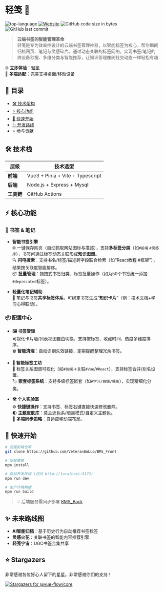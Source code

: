 # 轻笺 🌊 

![top-language](https://img.shields.io/github/languages/top/VeteranBoLuo/BMS_Front)
[![Website](https://img.shields.io/website?up_message=online&url=https%3A%2F%2Fboluo66.top)](https://boluo66.top) 
![GitHub code size in bytes](https://img.shields.io/github/languages/code-size/VeteranBoLuo/BMS_Front)
![GitHub last commit](https://img.shields.io/github/last-commit/VeteranBoLuo/BMS_Front)

> **云端书签的智能管理革命**  
轻笺是专为效率控设计的云端书签管理神器，以智能标签为核心，帮你瞬间归档网页、笔记与灵感碎片。通过动态关联的标签网络，实现书签/笔记的跨设备秒搜、多维分类与智能推荐，让知识管理像刷社交动态一样轻松有趣


🌐 **立即体验**：[轻笺](https://boluo66.top/#/home)  
📱 **多端适配**：完美支持桌面/移动设备

## 📑 目录
- [🛠️ 技术架构](#-技术栈)  
- [⚡ 核心功能](#-核心功能)  
- [🚀 快速开始](#-快速开始)  
- [✨ 开发路线](#-未来路线图)  
- [⭐ 参与贡献](#-Stargazers)  


## 🛠️ 技术栈
| 层级       | 技术选型                          |
|------------|-----------------------------------|
| **前端**   | Vue3 + Pinia + Vite + Typescript |
| **后端**   | Node.js + Express + Mysql       |
| **工具链** | GitHub Actions     |


## ⚡ 核心功能

### 🧲 __书签 & 笔记__
- **智能书签引擎**  
  🌐 一键保存网页（自动抓取网站图标与描述），支持**多标签分类**（如`#前端` `#灵感库`），书签间通过标签动态关联形成**知识图谱**。  
  🔍 **闪电搜索**：支持书名/标签/描述跨字段联合检索（如“React教程 #框架”），结果按关联度智能排序。  
  📦 **批量管理**：拖拽式书签归类、标签批量操作（如为50个书签统一添加`#deprecated`标签）。

- **轻量化笔记辅助**  
  📝 笔记与书签**共享标签体系**，可绑定书签生成“**知识卡片**”（例：技术文档+学习心得联动）。

### 📦 __配置中心__
- **🖼 书签管理**  
  可视化卡片墙/列表视图自由切换，支持按标签、收藏时间、热度多维度排序。  
  🗑️ **智能清理**：自动识别失效链接，定期提醒整理冗余书签。

- **🧭 智能标签工坊**  
  🔗 标签关系图谱可视化（如`#前端`→关联`#Vue`/`#React`），支持标签合并/别名设置。  
  🏷️ **嵌套标签系统**：支持多级标签嵌套（如`#学习/前端/框架`），实现精细化分类。

- **🛠 个人实验室**  
  ⚙️ **快捷键操作**：支持书签、标签右键直接快速修改删除。  
  🌓 **主题皮肤库**：莫兰迪色系/暗黑模式/自定义主题色。  
  📱 **多端同步策略**：自适应移动端布局。


## 🚀 快速开始
```bash
# 克隆前端仓库
git clone https://github.com/VeteranBoLuo/BMS_Front

# 安装依赖
npm install

# 启动开发环境 (访问 http://localhost:5173)
npm run dev

# 生产环境构建
npm run build
```
> 💡 后端服务需同步部署 [BMS_Back](https://github.com/VeteranBoLuo/BMS_Back)


## ✨ 未来路线图
- **AI智能归档**：基于历史行为自动推荐书签标签  
- **灵感火花**：关联书签的智能内容推荐引擎  
- **轻笺宇宙**：UGC书签合集共享


## ⭐ Stargazers

非常感谢各位好心人留下的星星。非常感谢你们的支持！

[![Stargazers for @vue-flow/core](https://reporoster.com/stars/VeteranBoLuo/BMS_Front)](https://github.com/VeteranBoLuo/BMS_Front/stargazers)
